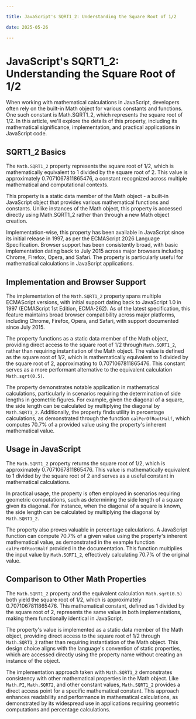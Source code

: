 ```yaml
---

title: JavaScript's SQRT1_2: Understanding the Square Root of 1/2

date: 2025-05-26

---
```



# JavaScript's SQRT1_2: Understanding the Square Root of 1/2

When working with mathematical calculations in JavaScript, developers often rely on the built-in Math object for various constants and functions. One such constant is Math.SQRT1_2, which represents the square root of 1/2. In this article, we'll explore the details of this property, including its mathematical significance, implementation, and practical applications in JavaScript code.


## SQRT1_2 Basics

The `Math.SQRT1_2` property represents the square root of 1/2, which is mathematically equivalent to 1 divided by the square root of 2. This value is approximately 0.7071067811865476, a constant recognized across multiple mathematical and computational contexts.

This property is a static data member of the Math object - a built-in JavaScript object that provides various mathematical functions and constants. Unlike instances of the Math object, this property is accessed directly using Math.SQRT1_2 rather than through a new Math object creation.

Implementation-wise, this property has been available in JavaScript since its initial release in 1997, as per the ECMAScript 2026 Language Specification. Browser support has been consistently broad, with basic implementation dating back to July 2015 across major browsers including Chrome, Firefox, Opera, and Safari. The property is particularly useful for mathematical calculations in JavaScript applications.


## Implementation and Browser Support

The implementation of the `Math.SQRT1_2` property spans multiple ECMAScript versions, with initial support dating back to JavaScript 1.0 in 1997 (ECMAScript 1st Edition, ECMA-262). As of the latest specification, this feature maintains broad browser compatibility across major platforms, including Chrome, Firefox, Opera, and Safari, with support documented since July 2015.

The property functions as a static data member of the Math object, providing direct access to the square root of 1/2 through `Math.SQRT1_2`, rather than requiring instantiation of the Math object. The value is defined as the square root of 1/2, which is mathematically equivalent to 1 divided by the square root of 2, approximating to 0.7071067811865476. This constant serves as a more performant alternative to the equivalent calculation `Math.sqrt(0.5)`.

The property demonstrates notable application in mathematical calculations, particularly in scenarios requiring the determination of side lengths in geometric figures. For example, given the diagonal of a square, the side length can be calculated by multiplying the diagonal by `Math.SQRT1_2`. Additionally, the property finds utility in percentage calculations, as demonstrated through the function `calPerOfRootHalf`, which computes 70.7% of a provided value using the property's inherent mathematical value.


## Usage in JavaScript

The `Math.SQRT1_2` property returns the square root of 1/2, which is approximately 0.7071067811865476. This value is mathematically equivalent to 1 divided by the square root of 2 and serves as a useful constant in mathematical calculations.

In practical usage, the property is often employed in scenarios requiring geometric computations, such as determining the side length of a square given its diagonal. For instance, when the diagonal of a square is known, the side length can be calculated by multiplying the diagonal by `Math.SQRT1_2`.

The property also proves valuable in percentage calculations. A JavaScript function can compute 70.7% of a given value using the property's inherent mathematical value, as demonstrated in the example function `calPerOfRootHalf` provided in the documentation. This function multiplies the input value by `Math.SQRT1_2`, effectively calculating 70.7% of the original value.


## Comparison to Other Math Properties

The `Math.SQRT1_2` property and the equivalent calculation `Math.sqrt(0.5)` both yield the square root of 1/2, which is approximately 0.7071067811865476. This mathematical constant, defined as 1 divided by the square root of 2, represents the same value in both implementations, making them functionally identical in JavaScript.

The property's value is implemented as a static data member of the Math object, providing direct access to the square root of 1/2 through `Math.SQRT1_2` rather than requiring instantiation of the Math object. This design choice aligns with the language's convention of static properties, which are accessed directly using the property name without creating an instance of the object.

The implementation approach taken with `Math.SQRT1_2` demonstrates consistency with other mathematical properties in the Math object. Like `Math.PI`, `Math.SQRT2`, and other constant values, `Math.SQRT1_2` provides a direct access point for a specific mathematical constant. This approach enhances readability and performance in mathematical calculations, as demonstrated by its widespread use in applications requiring geometric computations and percentage calculations.

